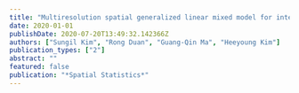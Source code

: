 ```yaml
---
title: "Multiresolution spatial generalized linear mixed model for integrating multi-fidelity spatial count data without common identifiers between data source"
date: 2020-01-01
publishDate: 2020-07-20T13:49:32.142366Z
authors: ["Sungil Kim", "Rong Duan", "Guang-Qin Ma", "Heeyoung Kim"]
publication_types: ["2"]
abstract: ""
featured: false
publication: "*Spatial Statistics*"
---
```


